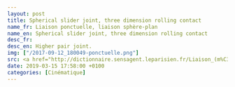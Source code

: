 ```yaml
---
layout: post
title: Spherical slider joint, three dimension rolling contact
name_fr: Liaison ponctuelle, liaison sphère-plan
name_en: Spherical slider joint, three dimension rolling contact
desc_fr: 
desc_en: Higher pair joint.
img: ["/2017-09-12_180049-ponctuelle.png"]
src: <a href="http://dictionnaire.sensagent.leparisien.fr/Liaison_(m%C3%A9canique)/fr-fr/#Mod.C3.A9lisation_anglo-saxonne" target="new">Source</a>
date: 2019-03-15 17:58:00 +0100
categories: [Cinématique]
---
```

